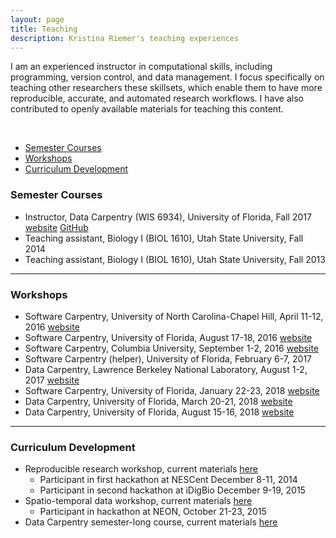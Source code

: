 ```yaml
---
layout: page
title: Teaching
description: Kristina Riemer's teaching experiences
---
```


I am an experienced instructor in computational skills, including programming, version control, and data management. I focus specifically on teaching other researchers these skillsets, which enable them to have more reproducible, accurate, and automated research workflows. I have also contributed to openly available materials for teaching this content. 
&nbsp;

&nbsp;

<div class="navbar">
    <div class="navbar-inner">
        <ul class="nav">
            <li><a href="#semester">Semester Courses</a></li>
            <li><a href="#workshop">Workshops</a></li>
            <li><a href="#dev">Curriculum Development</a></li>
        </ul>
    </div>
</div>


### <a name="semester"></a>Semester Courses

- Instructor, Data Carpentry (WIS 6934), University of Florida, Fall 2017 [website](http://www.datacarpentry.org/semester-biology/) [GitHub](https://github.com/datacarpentry/semester-biology) 
- Teaching assistant, Biology I (BIOL 1610), Utah State University, Fall 2014
- Teaching assistant, Biology I (BIOL 1610), Utah State University, Fall 2013

---

### <a name="workshop"></a>Workshops

- Software Carpentry, University of North Carolina-Chapel Hill, April 11-12, 2016 [website](http://kcranston.github.io/2016-04-11-UNC/)
- Software Carpentry, University of Florida, August 17-18, 2016 [website](https://acislab.github.io/2016-08-17-UF-Informatics-Institute/)
- Software Carpentry, Columbia University, September 1-2, 2016 [website](https://columbia-swc.github.io/2016-09-01-cu-r/)
- Software Carpentry (helper), University of Florida, February 6-7, 2017
- Data Carpentry, Lawrence Berkeley National Laboratory, August 1-2, 2017 [website](https://kristinariemer.github.io/2017-08-01-berkeleylab/)
- Software Carpentry, University of Florida, January 22-23, 2018 [website](https://uf-carpentry.github.io/2018-01-22-UFII/)
- Data Carpentry, University of Florida, March 20-21, 2018 [website](https://uf-carpentry.github.io/2018-03-20-UFDataSymposium/)
- Data Carpentry, University of Florida, August 15-16, 2018 [website](https://picardis.github.io/2018-08-15-ufii/)

---

### <a name="dev"></a>Curriculum Development

- Reproducible research workshop, current materials [here](http://www.datacarpentry.org/rr-workshop/)
    - Participant in first hackathon at NESCent December 8-11, 2014
    - Participant in second hackathon at iDigBio December 9-19, 2015
- Spatio-temporal data workshop, current materials [here](http://www.datacarpentry.org/lessons/#geospatial-data-workshop)
    - Participant in hackathon at NEON, October 21-23, 2015
- Data Carpentry semester-long course, current materials [here](https://github.com/datacarpentry/semester-biology)
